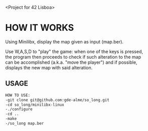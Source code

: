<Project for 42 Lisboa>  

# HOW IT WORKS  

Using Minilibx, display the map given as input (map.ber).  

Use W,A,S,D to "play" the game: when one of the keys is pressed,  
the program then proceeds to check if such alteration to the map  
can be accomplished (a.k.a. "move the player") and if possible,  
displays the new map with said alteration.  

## USAGE

```bash  
HOW TO USE:  
-git clone git@github.com:gde-alme/so_long.git  
-cd so_long/minilibx-linux  
-./configure  
-cd ..  
-make  
-/so_long map.ber  
```
